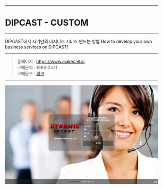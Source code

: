 ***
# DIPCAST - CUSTOM
***
DIPCAST에서 자기만의 비지니스 서비스 만드는 방법
How to develop your own business services on DIPCAST!
***

> 홈페이지 : https://www.makecall.io     
> 구매문의 : 1668-2471     
> 구매링크 : [링크](https://smartstore.naver.com/olssoo/)     
***

![DIPCAST](resources/images/login-bg.png)
